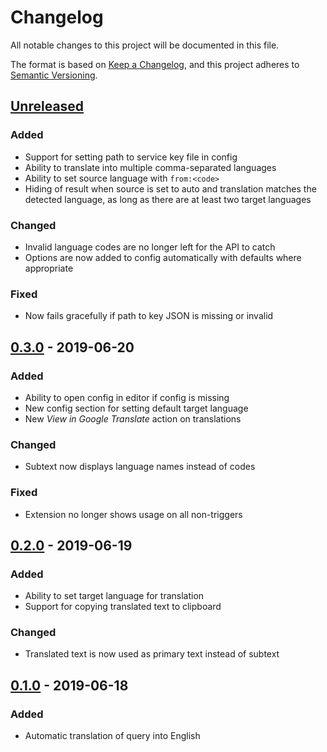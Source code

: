 # Changelog

All notable changes to this project will be documented in this file.

The format is based on [Keep a Changelog](https://keepachangelog.com/en/1.0.0/),
and this project adheres to [Semantic Versioning](https://semver.org/spec/v2.0.0.html).


## [Unreleased]
### Added
* Support for setting path to service key file in config
* Ability to translate into multiple comma-separated languages
* Ability to set source language with `from:<code>`
* Hiding of result when source is set to auto and translation matches the
  detected language, as long as there are at least two target languages

### Changed
* Invalid language codes are no longer left for the API to catch
* Options are now added to config automatically with defaults where appropriate

### Fixed
* Now fails gracefully if path to key JSON is missing or invalid


## [0.3.0] - 2019-06-20
### Added
* Ability to open config in editor if config is missing
* New config section for setting default target language
* New *View in Google Translate* action on translations

### Changed
* Subtext now displays language names instead of codes

### Fixed
* Extension no longer shows usage on all non-triggers


## [0.2.0] - 2019-06-19
### Added
* Ability to set target language for translation
* Support for copying translated text to clipboard

### Changed
* Translated text is now used as primary text instead of subtext


## [0.1.0] - 2019-06-18
### Added
* Automatic translation of query into English


[Unreleased]: https://github.com/dshoreman/albert-translate/compare/v0.3.0...develop
[0.3.0]: https://github.com/dshoreman/albert-translate/releases/tag/v0.2.0...v0.3.0
[0.2.0]: https://github.com/dshoreman/albert-translate/releases/tag/v0.1.0...v0.2.0
[0.1.0]: https://github.com/dshoreman/albert-translate/releases/tag/v0.1.0
